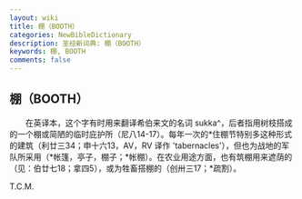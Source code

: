 ```yaml
---
layout: wiki
title: 棚（BOOTH）
categories: NewBibleDictionary
description: 圣经新词典: 棚（BOOTH）
keywords: 棚, BOOTH
comments: false
---
```


## 棚（BOOTH）

　　在英译本，这个字有时用来翻译希伯来文的名词 sukka^，后者指用树枝搭成的一个棚或简陋的临时庇护所（尼八14-17）。每年一次的*住棚节特别多这种形式的建筑（利廿三34；申十六13，AV，RV 译作 'tabernacles'），但也为战地的军队所采用（*帐篷，亭子，棚子；*帐棚）。在农业用途方面，也有筑棚用来遮荫的（见：伯廿七18；拿四5），或为牲畜搭棚的（创卅三17；*疏割）。

T.C.M.






